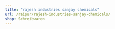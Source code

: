 ```yaml
---
title: "rajesh industries sanjay chemicals"
url: /raipur/rajesh-industries-sanjay-chemicals/
shop: Schreibwaren
---
```

